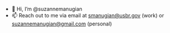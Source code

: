 - 👋 Hi, I’m @suzannemanugian
- 📫 Reach out to me via email at smanugian@usbr.gov (work) or suzannemanugian@gmail.com (personal)
